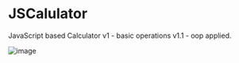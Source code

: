 # JSCalulator
 JavaScript based Calculator
v1 - basic operations
v1.1 - oop applied.

![image](https://user-images.githubusercontent.com/76176945/224424306-f0d19b59-88dc-4f81-84aa-a023992a7c48.png)
